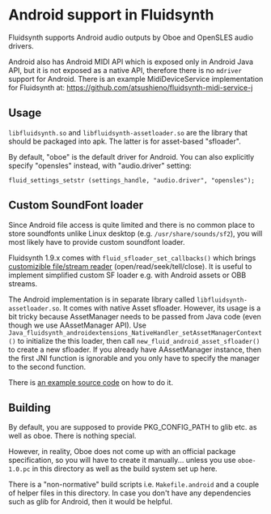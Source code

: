 # Android support in Fluidsynth

Fluidsynth supports Android audio outputs by Oboe and OpenSLES audio drivers.

Android also has Android MIDI API which is exposed only in Android Java API, but it is not exposed as a native API, therefore there is no `mdriver` support for Android. There is an example MidiDeviceService implementation for Fluidsynth at: https://github.com/atsushieno/fluidsynth-midi-service-j

## Usage

`libfluidsynth.so` and `libfluidsynth-assetloader.so` are the library that should be packaged into apk. The latter is for asset-based "sfloader".

By default, "oboe" is the default driver for Android. You can also explicitly specify "opensles" instead, with "audio.driver" setting:

```
fluid_settings_setstr (settings_handle, "audio.driver", "opensles");
```

## Custom SoundFont loader

Since Android file access is quite limited and there is no common place
to store soundfonts unlike Linux desktop (e.g. `/usr/share/sounds/sf2`), you
will most likely have to provide custom soundfont loader.

Fluidsynth 1.9.x comes with `fluid_sfloader_set_callbacks()` which brings
[customizible file/stream reader](https://github.com/FluidSynth/fluidsynth/issues/241) (open/read/seek/tell/close). It is useful to implement simplified
custom SF loader e.g. with Android assets or OBB streams.

The Android implementation is in separate library called `libfluidsynth-assetloader.so`. It comes with native Asset sfloader. However, its usage is a bit tricky because AssetManager needs to be passed from Java code (even though we use AAssetManager API).
Use `Java_fluidsynth_androidextensions_NativeHandler_setAssetManagerContext()` to initialize the this loader, then call `new_fluid_android_asset_sfloader()` to create a new sfloader. If you already have AAssetManager instance, then the first JNI function is ignorable and you only have to specify the manager to the second function.

There is [an example source code](https://github.com/atsushieno/fluidsynth-midi-service-j/blob/a2a56b/fluidsynthjna/src/main/java/fluidsynth/androidextensions/AndroidNativeAssetSoundFontLoader.kt#L17) on how to do it.

## Building

By default, you are supposed to provide PKG_CONFIG_PATH to glib etc. as well as oboe. There is nothing special.

However, in reality, Oboe does not come up with an official package specification, so you will have to create it manually... unless you use `oboe-1.0.pc` in this directory as well as the build system set up here.

There is a "non-normative" build scripts i.e. `Makefile.android` and a couple of helper files in this directory. In case you don't have any dependencies such as glib for Android, then it would be helpful.
